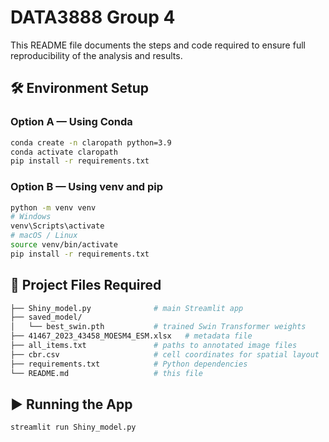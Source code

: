 # DATA3888 Group 4

This README file documents the steps and code required to ensure full reproducibility of the analysis and results.

## 🛠 Environment Setup

### Option A — Using Conda 

```bash
conda create -n claropath python=3.9
conda activate claropath
pip install -r requirements.txt
```


### Option B — Using venv and pip
```bash
python -m venv venv
# Windows
venv\Scripts\activate
# macOS / Linux
source venv/bin/activate
pip install -r requirements.txt 
```


## 📂 Project Files Required
```bash 
├── Shiny_model.py              # main Streamlit app  
├── saved_model/  
│   └── best_swin.pth           # trained Swin Transformer weights  
├── 41467_2023_43458_MOESM4_ESM.xlsx   # metadata file  
├── all_items.txt               # paths to annotated image files                      
├── cbr.csv                     # cell coordinates for spatial layout  
├── requirements.txt            # Python dependencies  
└── README.md                   # this file
```
## ▶️ Running the App
```bash 
streamlit run Shiny_model.py
```
